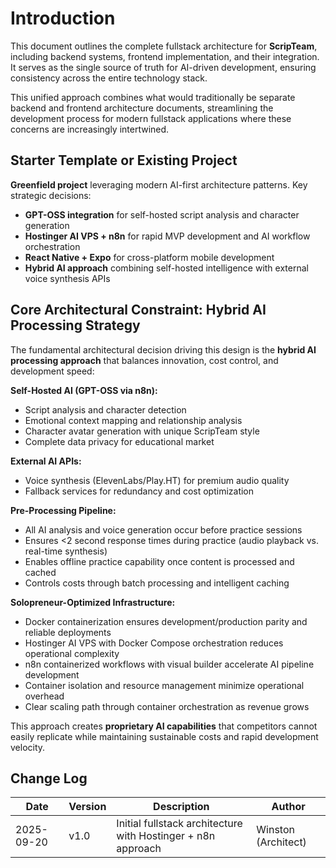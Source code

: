 # Introduction

This document outlines the complete fullstack architecture for **ScripTeam**, including backend systems, frontend implementation, and their integration. It serves as the single source of truth for AI-driven development, ensuring consistency across the entire technology stack.

This unified approach combines what would traditionally be separate backend and frontend architecture documents, streamlining the development process for modern fullstack applications where these concerns are increasingly intertwined.

## Starter Template or Existing Project

**Greenfield project** leveraging modern AI-first architecture patterns. Key strategic decisions:

- **GPT-OSS integration** for self-hosted script analysis and character generation
- **Hostinger AI VPS + n8n** for rapid MVP development and AI workflow orchestration
- **React Native + Expo** for cross-platform mobile development
- **Hybrid AI approach** combining self-hosted intelligence with external voice synthesis APIs

## Core Architectural Constraint: Hybrid AI Processing Strategy

The fundamental architectural decision driving this design is the **hybrid AI processing approach** that balances innovation, cost control, and development speed:

**Self-Hosted AI (GPT-OSS via n8n):**
- Script analysis and character detection
- Emotional context mapping and relationship analysis
- Character avatar generation with unique ScripTeam style
- Complete data privacy for educational market

**External AI APIs:**
- Voice synthesis (ElevenLabs/Play.HT) for premium audio quality
- Fallback services for redundancy and cost optimization

**Pre-Processing Pipeline:**
- All AI analysis and voice generation occur before practice sessions
- Ensures <2 second response times during practice (audio playback vs. real-time synthesis)
- Enables offline practice capability once content is processed and cached
- Controls costs through batch processing and intelligent caching

**Solopreneur-Optimized Infrastructure:**
- Docker containerization ensures development/production parity and reliable deployments
- Hostinger AI VPS with Docker Compose orchestration reduces operational complexity
- n8n containerized workflows with visual builder accelerate AI pipeline development
- Container isolation and resource management minimize operational overhead
- Clear scaling path through container orchestration as revenue grows

This approach creates **proprietary AI capabilities** that competitors cannot easily replicate while maintaining sustainable costs and rapid development velocity.

## Change Log
| Date | Version | Description | Author |
|------|---------|-------------|--------|
| 2025-09-20 | v1.0 | Initial fullstack architecture with Hostinger + n8n approach | Winston (Architect) |
